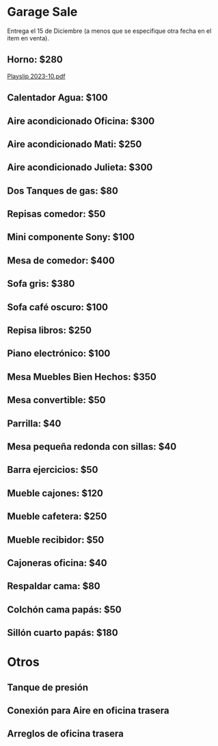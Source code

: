 # Garage Sale

Entrega el 15 de Diciembre (a menos que se especifique otra fecha en el item en venta).

## Horno: $280
[Playslip 2023-10.pdf](https://github.com/rodrigoreyes79/gsale/files/12895428/Playslip.2023-10.pdf)


## Calentador Agua: $100

## Aire acondicionado Oficina: $300

## Aire acondicionado Mati: $250

## Aire acondicionado Julieta: $300

## Dos Tanques de gas: $80

## Repisas comedor: $50

## Mini componente Sony: $100

## Mesa de comedor: $400

## Sofa gris: $380

## Sofa café oscuro: $100

## Repisa libros: $250

## Piano electrónico: $100

## Mesa Muebles Bien Hechos: $350

## Mesa convertible: $50

## Parrilla: $40

## Mesa pequeña redonda con sillas: $40

## Barra ejercicios: $50

## Mueble cajones: $120

## Mueble cafetera: $250

## Mueble recibidor: $50

## Cajoneras oficina: $40

## Respaldar cama: $80

## Colchón cama papás: $50

## Sillón cuarto papás: $180


# Otros

## Tanque de presión

## Conexión para Aire en oficina trasera

## Arreglos de oficina trasera
